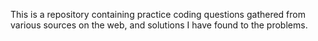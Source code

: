 This is a repository containing practice coding questions gathered from various sources on the web, and solutions I have found to the problems.